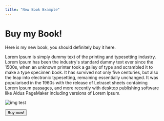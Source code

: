 ```yaml
---
title: "New Book Example"
---
```


# Buy my Book!

Here is my new book, you should definitely buy it here.

Lorem Ipsum is simply dummy text of the printing and typesetting industry. Lorem Ipsum has been the industry's standard dummy text ever since the 1500s, when an unknown printer took a galley of type and scrambled it to make a type specimen book. It has survived not only five centuries, but also the leap into electronic typesetting, remaining essentially unchanged. It was popularised in the 1960s with the release of Letraset sheets containing Lorem Ipsum passages, and more recently with desktop publishing software like Aldus PageMaker including versions of Lorem Ipsum.

![img test](/rss-feed-test/images/ad1.jpg)


<button>Buy now!</button>
